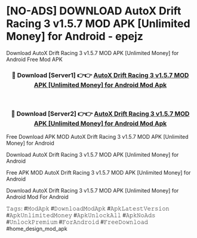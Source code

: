# [NO-ADS] DOWNLOAD AutoX Drift Racing 3 v1.5.7 MOD APK [Unlimited Money] for Android - epejz
Download AutoX Drift Racing 3 v1.5.7 MOD APK [Unlimited Money] for Android Free Mod APK

<div align="center">
<h3>🔴 Download [Server1] 👉👉 <a href="https://apk-comot.site?title=AutoX_Drift_Racing_3_v1.5.7_MOD_APK_[Unlimited_Money]_for_Android">AutoX Drift Racing 3 v1.5.7 MOD APK [Unlimited Money] for Android Mod Apk</a></h3><br>

<h3>🔴 Download [Server2] 👉👉 <a href="https://apk-comot.site?title=AutoX_Drift_Racing_3_v1.5.7_MOD_APK_[Unlimited_Money]_for_Android">AutoX Drift Racing 3 v1.5.7 MOD APK [Unlimited Money] for Android Mod Apk</a></h3>
</div>


Free Download APK MOD AutoX Drift Racing 3 v1.5.7 MOD APK [Unlimited Money] for Android

Download AutoX Drift Racing 3 v1.5.7 MOD APK [Unlimited Money] for Android 

Free APK MOD AutoX Drift Racing 3 v1.5.7 MOD APK [Unlimited Money] for Android 

Download AutoX Drift Racing 3 v1.5.7 MOD APK [Unlimited Money] for Android Mod For Android

𝚃𝚊𝚐𝚜: #𝙼𝚘𝚍𝙰𝚙𝚔 #𝙳𝚘𝚠𝚗𝚕𝚘𝚊𝚍𝙼𝚘𝚍𝙰𝚙𝚔 #𝙰𝚙𝚔𝙻𝚊𝚝𝚎𝚜𝚝𝚅𝚎𝚛𝚜𝚒𝚘𝚗 #𝙰𝚙𝚔𝚄𝚗𝚕𝚒𝚖𝚒𝚝𝚎𝚍𝙼𝚘𝚗𝚎𝚢 #𝙰𝚙𝚔𝚄𝚗𝚕𝚘𝚌𝚔𝙰𝚕𝚕 #𝙰𝚙𝚔𝙽𝚘𝙰𝚍𝚜 #𝚄𝚗𝚕𝚘𝚌𝚔𝙿𝚛𝚎𝚖𝚒𝚞𝚖 #𝙵𝚘𝚛𝙰𝚗𝚍𝚛𝚘𝚒𝚍 #𝙵𝚛𝚎𝚎𝙳𝚘𝚠𝚗𝚕𝚘𝚊𝚍 #home_design_mod_apk